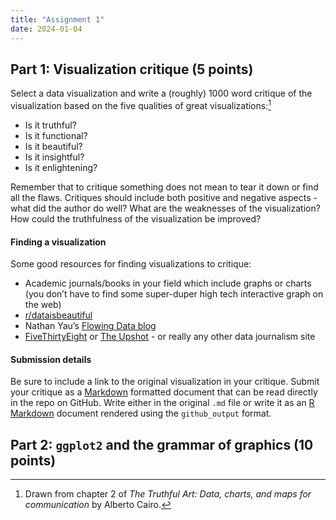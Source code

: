 ```yaml
---
title: "Assignment 1"
date: 2024-01-04 
---
```


## Part 1: Visualization critique (5 points)

Select a data visualization and write a (roughly) 1000 word critique of
the visualization based on the five qualities of great
visualizations:[^1]

- Is it truthful?
- Is it functional?
- Is it beautiful?
- Is it insightful?
- Is it enlightening?

Remember that to critique something does not mean to tear it down or
find all the flaws. Critiques should include both positive and negative
aspects - what did the author do well? What are the weaknesses of the
visualization? How could the truthfulness of the visualization be
improved?

#### Finding a visualization

Some good resources for finding visualizations to critique:

- Academic journals/books in your field which include graphs or charts
  (you don’t have to find some super-duper high tech interactive graph
  on the web)
- [r/dataisbeautiful](https://www.reddit.com/r/dataisbeautiful/)
- Nathan Yau’s [Flowing Data blog](http://flowingdata.com/)
- [FiveThirtyEight](https://fivethirtyeight.com/) or [The
  Upshot](https://www.nytimes.com/section/upshot) - or really any other
  data journalism site

#### Submission details

Be sure to include a link to the original visualization in your
critique. Submit your critique as a
[Markdown](http://daringfireball.net/projects/markdown/basics) formatted
document that can be read directly in the repo on GitHub. Write either
in the original `.md` file or write it as an [R
Markdown](http://rmarkdown.rstudio.com/) document rendered using the
`github_output` format.

## Part 2: `ggplot2` and the grammar of graphics (10 points)

[^1]: Drawn from chapter 2 of *The Truthful Art: Data, charts, and maps
    for communication* by Alberto Cairo.
